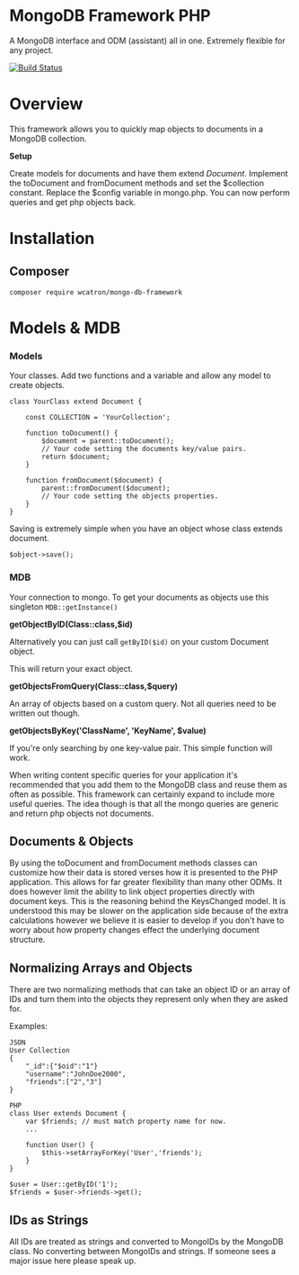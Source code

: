 MongoDB Framework PHP
=====================

A MongoDB interface and ODM (assistant) all in one. Extremely flexible for any project.

[![Build Status](https://travis-ci.org/wcatron/MongoDB-Framework-PHP.svg?branch=master)](https://travis-ci.org/wcatron/MongoDB-Framework-PHP)

# Overview

This framework allows you to quickly map objects to documents in a MongoDB collection.

**Setup**

Create models for documents and have them extend *Document*. Implement the toDocument and fromDocument methods and set the $collection constant. Replace the $config variable in mongo.php. You can now perform queries and get php objects back.

# Installation

## Composer

```
composer require wcatron/mongo-db-framework
```

# Models & MDB

### Models

Your classes. Add two functions and a variable and allow any model to create objects.

```
class YourClass extend Document {

	const COLLECTION = 'YourCollection';

	function toDocument() {
		$document = parent::toDocument();
		// Your code setting the documents key/value pairs.
		return $document;
	}

	function fromDocument($document) {
		parent::fromDocument($document);
		// Your code setting the objects properties.
	}
}
```

Saving is extremely simple when you have an object whose class extends document.

`$object->save();`

### MDB

Your connection to mongo. To get your documents as objects use this singleton `MDB::getInstance()`

**getObjectByID(Class::class,$id)**

Alternatively you can just call `getByID($id)` on your custom Document object.

This will return your exact object.

**getObjectsFromQuery(Class::class,$query)**

An array of objects based on a custom query. Not all queries need to be written out though.

**getObjectsByKey('ClassName', 'KeyName', $value)**

If you're only searching by one key-value pair. This simple function will work.

When writing content specific queries for your application it's recommended that you add them to the MongoDB class and reuse them as often as possible. This framework can certainly expand to include more useful queries. The idea though is that all the mongo queries are generic and return php objects not documents.

## Documents & Objects

By using the toDocument and fromDocument methods classes can customize how their data is stored verses how it is presented to the PHP application. This allows for far greater flexibility than many other ODMs. It does however limit the ability to link object properties directly with document keys. This is the reasoning behind the KeysChanged model. It is understood this may be slower on the application side because of the extra calculations however we believe it is easier to develop if you don't have to worry about how property changes effect the underlying document structure.

## Normalizing Arrays and Objects

There are two normalizing methods that can take an object ID or an array of IDs and turn them into the objects they represent only when they are asked for.

Examples:
```
JSON
User Collection
{
	"_id":{"$oid":"1"}
	"username":"JohnDoe2000",
	"friends":["2","3"]
}
```

```
PHP
class User extends Document {
	var $friends; // must match property name for now.
	...

	function User() {
		$this->setArrayForKey('User','friends');
	}
}

$user = User::getByID('1');
$friends = $user->friends->get();

```

## IDs as Strings

All IDs are treated as strings and converted to MongoIDs by the MongoDB class. No converting between MongoIDs and strings. If someone sees a major issue here please speak up.
